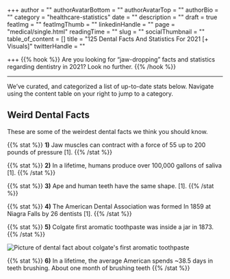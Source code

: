 +++
author = ""
authorAvatarBottom = ""
authorAvatarTop = ""
authorBio = ""
category = "healthcare-statistics"
date = ""
description = ""
draft = true
featImg = ""
featImgThumb = ""
linkedinHandle = ""
page = "medical/single.html"
readingTime = ""
slug = ""
socialThumbnail = ""
table_of_content = []
title = "125 Dental Facts And Statistics For 2021 [+ Visuals]"
twitterHandle = ""

+++
{{% hook %}} Are you looking for “jaw-dropping” facts and statistics regarding dentistry in 2021? Look no further. {{% /hook %}}

<!--more-->

***

We’ve curated, and categorized a list of up-to-date stats below. Navigate using the content table on your right to jump to a category.

## Weird Dental Facts

These are some of the weirdest dental facts we think you should know.

{{% stat %}} **1)** Jaw muscles can contract with a force of 55 up to 200 pounds of pressure \[1\]. {{% /stat %}}

{{% stat %}} **2)** In a lifetime,  humans produce over 100,000 gallons of saliva \[1\]. {{% /stat %}}

{{% stat %}} **3)** Ape and human teeth have the same shape. \[1\]. {{% /stat %}}

{{% stat %}} **4)** The American Dental Association was formed In 1859 at Niagra Falls by 26 dentists \[1\]. {{% /stat %}}

{{% stat %}} **5)** Colgate first aromatic toothpaste was inside a jar in 1873.  {{% /stat %}}

![Picture of dental fact about colgate's first aromatic toothpaste](/assets/images/1-2.png)

{{% stat %}} **6)** In a lifetime, the average American spends \~38.5 days in teeth brushing. About one month of brushing teeth  {{% /stat %}}